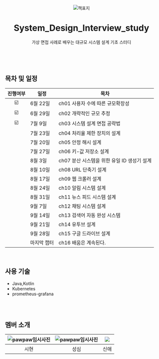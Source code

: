 <div align="center">

![책표지](https://github.com/alpapago/System_Design_Interview_study/assets/117890994/c235e3b4-bf02-4ef2-a861-33543fab578e)


# System_Design_Interview_study

가상 면접 사례로 배우는 대규모 시스템 설계 기초 스터디
</br>
</br>
</div>


</br>

<br>

## 목차 및 일정
|진행여부|일정|목차|
|:-:|-------|----------------|
|☑️|6월 22일|ch01 사용자 수에 따른 규모확장성 |
|☑️|6월 29일|ch02 개략적인 규모 추정|
|☑️|7월 9일|ch03 시스템 설계 면접 공략법|
||7월 23일|ch04 처리율 제한 장치의 설계|
||7월 20일|ch05 안정 해시 설계|
||7월 27일|ch06 키-값 저장소 설계|
||8월 3일|ch07 분산 시스템을 위한 유일 ID 생성기 설계|
||8월 10일|ch08 URL 단축기 설계|
||8월 17일|ch09 웹 크롤러 설계|
||8월 24일|ch10 알림 시스템 설계|
||8월 31일|ch11 뉴스 피드 시스템 설계|
||9월 7일|ch12 채팅 시스템 설계|
||9월 14일|ch13 검색어 자동 완성 시스템|
||9월 21일|ch14 유투브 설계|
||9월 28일|ch15 구글 드라이브 설계|
||마지막 챕터|ch16 배움은 계속된다.|

</br>

## 사용 기술

- Java,Kotlin
- Kubernetes
- prometheus-grafana


</br>
</br>

## 멤버 소개


|![pawpaw임시사진](https://github.com/alpapago/System_Design_Interview_study/assets/117890994/b66b4354-bb2f-40d2-8d65-11b517d51b19/?width=100px)|![pawpaw임시사진](https://github.com/alpapago/System_Design_Interview_study/assets/117890994/b66b4354-bb2f-40d2-8d65-11b517d51b19/?width=100px) |[![](https://github.com/alpapago.png?width=200px)](https://github.com/alpapago) | 
|:---:|:---:|:---:|
| 시현 | 성심 | 신애 |
